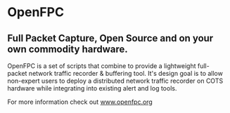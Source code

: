 OpenFPC
=======

Full Packet Capture, Open Source and on your own commodity hardware.
--------------------------------------------------------------------

OpenFPC is a set of scripts that combine to provide a lightweight full-packet network traffic recorder & buffering tool. It's design goal is to allow non-expert users to deploy a distributed network traffic recorder on COTS hardware while integrating into existing alert and log tools.

For more information check out www.openfpc.org
